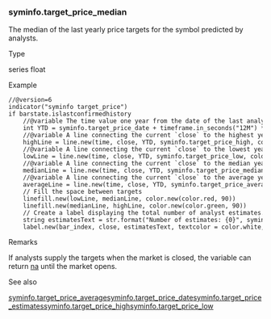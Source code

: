 ### syminfo.target\_price\_median

The median of the last yearly price targets for the symbol predicted by analysts.

Type

series float

Example

```
//@version=6  
indicator("syminfo target_price")  
if barstate.islastconfirmedhistory  
    //@variable The time value one year from the date of the last analyst recommendations.  
    int YTD = syminfo.target_price_date + timeframe.in_seconds("12M") * 1000  
    //@variable A line connecting the current `close` to the highest yearly price estimate.  
    highLine = line.new(time, close, YTD, syminfo.target_price_high, color = color.green, xloc = xloc.bar_time)  
    //@variable A line connecting the current `close` to the lowest yearly price estimate.  
    lowLine = line.new(time, close, YTD, syminfo.target_price_low, color = color.red, xloc = xloc.bar_time)  
    //@variable A line connecting the current `close` to the median yearly price estimate.  
    medianLine = line.new(time, close, YTD, syminfo.target_price_median, color = color.gray, xloc = xloc.bar_time)  
    //@variable A line connecting the current `close` to the average yearly price estimate.  
    averageLine = line.new(time, close, YTD, syminfo.target_price_average, color = color.orange, xloc = xloc.bar_time)  
    // Fill the space between targets  
    linefill.new(lowLine, medianLine, color.new(color.red, 90))  
    linefill.new(medianLine, highLine, color.new(color.green, 90))  
    // Create a label displaying the total number of analyst estimates.  
    string estimatesText = str.format("Number of estimates: {0}", syminfo.target_price_estimates)  
    label.new(bar_index, close, estimatesText, textcolor = color.white, size = size.large)
```

Remarks

If analysts supply the targets when the market is closed, the variable can return [na](#var_na) until the market opens.

See also

[syminfo.target\_price\_average](#var_syminfo.target_price_average)[syminfo.target\_price\_date](#var_syminfo.target_price_date)[syminfo.target\_price\_estimates](#var_syminfo.target_price_estimates)[syminfo.target\_price\_high](#var_syminfo.target_price_high)[syminfo.target\_price\_low](#var_syminfo.target_price_low)
